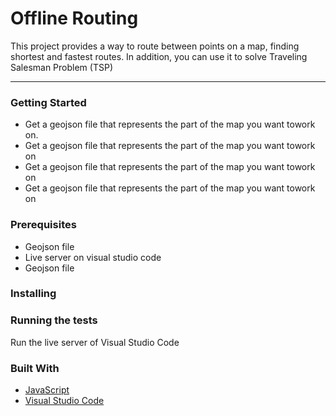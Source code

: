 <h1>Offline Routing</h1>
<p>This project provides a way to route between points on a map, finding shortest and fastest routes. In addition, you can use it to solve Traveling Salesman Problem (TSP)</p>
<hr>
<h3>Getting Started</h3>
<ul>
  <li>Get a geojson file that represents the part of the map you want towork on.</li>
  <li>Get a geojson file that represents the part of the map you want towork on</li>  
  <li>Get a geojson file that represents the part of the map you want towork on</li>
  <li>Get a geojson file that represents the part of the map you want towork on</li>
  </ul>
  <h3>Prerequisites</h3>
   <ul>
  <li>Geojson file</li>
  <li>Live server on visual studio code</li>  
  <li>Geojson file</li>
  </ul>
  <h3>Installing</h3>
  <h3>Running the tests</h3>
  <p>Run the live server of Visual Studio Code</p>
  <h3>Built With</h3>
     <ul>
  <li><a href= "https://www.javascript.com/">JavaScript</a></li>
  <li><a href="https://visualstudio.microsoft.com/" >Visual Studio Code</a> </li>  
  </ul>
